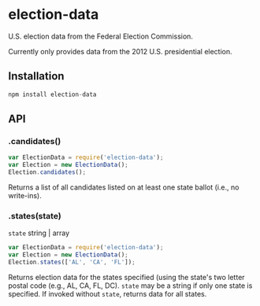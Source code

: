 # election-data

U.S. election data from the Federal Election Commission.

Currently only provides data from the 2012 U.S. presidential election.

## Installation
```js
npm install election-data
````

## API
### .candidates()
```js
var ElectionData = require('election-data');
var Election = new ElectionData();
Election.candidates();
```
Returns a list of all candidates listed on at least one state ballot (i.e., no write-ins).

### .states(state)
`state` string | array
```js
var ElectionData = require('election-data');
var Election = new ElectionData();
Election.states(['AL', 'CA', 'FL']);
```
Returns election data for the states specified (using the state's two letter postal code (e.g., AL, CA, FL, DC). ```state``` may be a string if only one state is specified. If invoked without ```state```, returns data for all states.
